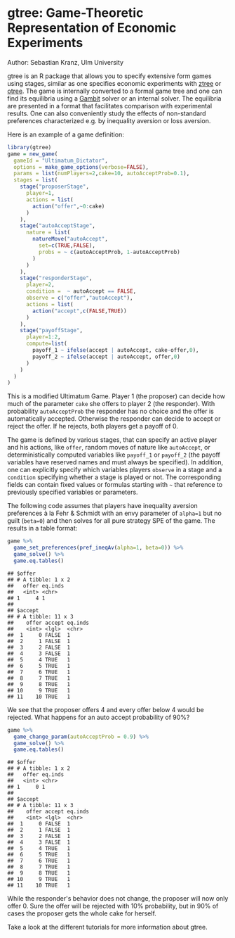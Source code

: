 # gtree: Game-Theoretic Representation of Economic Experiments

Author: Sebastian Kranz, Ulm University

gtree is an R package that allows you to specify extensive form games using stages, similar as one specifies economic experiments with [ztree](https://www.ztree.uzh.ch/en.html) or [otree](https://otree.readthedocs.io/en/latest/). The game is internally converted to a formal game tree and one can find its equilibria using a [Gambit](http://www.gambit-project.org/) solver or an internal solver. The equilibria are presented in a format that facilitates comparison with experimental results. One can also conveniently study the effects of non-standard preferences characterized e.g. by inequality aversion or loss aversion.

Here is an example of a game definition:

```r
library(gtree)
game = new_game(
  gameId = "Ultimatum_Dictator",
  options = make_game_options(verbose=FALSE),
  params = list(numPlayers=2,cake=10, autoAcceptProb=0.1),
  stages = list(
    stage("proposerStage",
      player=1,
      actions = list(
        action("offer",~0:cake)
      )
    ),
    stage("autoAcceptStage",
      nature = list(
        natureMove("autoAccept", 
          set=c(TRUE,FALSE),
          probs = ~ c(autoAcceptProb, 1-autoAcceptProb)
        )
      )  
    ),
    stage("responderStage",
      player=2,
      condition =  ~ autoAccept == FALSE,
      observe = c("offer","autoAccept"),
      actions = list(
        action("accept",c(FALSE,TRUE))
      )
    ),
    stage("payoffStage",
      player=1:2,
      compute=list(
        payoff_1 ~ ifelse(accept | autoAccept, cake-offer,0),
        payoff_2 ~ ifelse(accept | autoAccept, offer,0)
      )
    )
  )
)
```
This is a modified Ultimatum Game. Player 1 (the proposer) can decide how much of the parameter `cake` she offers to player 2 (the responder). With probability `autoAcceptProb` the responder has no choice and the offer is automatically accepted. Otherwise the responder can decide to accept or reject the offer. If he rejects, both players get a payoff of 0.

The game is defined by various stages, that can specify an active player and his actions, like `offer`, random moves of nature like `autoAccept`, or deterministically computed variables like `payoff_1` or `payoff_2` (the payoff variables have reserved names and must always be specified). In addition, one can explicitly specify which variables players `observe` in a stage and a `condition` specifying whether a stage is played or not. The corresponding fields can contain fixed values or formulas starting with `~` that reference to previously specified variables or parameters.

The following code assumes that players have inequality aversion preferences à la Fehr & Schmidt with an envy parameter of `alpha=1` but no guilt (`beta=0`) and then solves for all pure strategy SPE of the game. The results in a table format:


```r
game %>%
  game_set_preferences(pref_ineqAv(alpha=1, beta=0)) %>%
  game_solve() %>%
  game.eq.tables()
```

```
## $offer
## # A tibble: 1 x 2
##   offer eq.inds
##   <int> <chr>  
## 1     4 1      
## 
## $accept
## # A tibble: 11 x 3
##    offer accept eq.inds
##    <int> <lgl>  <chr>  
##  1     0 FALSE  1      
##  2     1 FALSE  1      
##  3     2 FALSE  1      
##  4     3 FALSE  1      
##  5     4 TRUE   1      
##  6     5 TRUE   1      
##  7     6 TRUE   1      
##  8     7 TRUE   1      
##  9     8 TRUE   1      
## 10     9 TRUE   1      
## 11    10 TRUE   1
```

We see that the proposer offers 4 and every offer below 4 would be rejected. What happens for an auto accept probability of 90%?


```r
game %>%
  game_change_param(autoAcceptProb = 0.9) %>%
  game_solve() %>%
  game.eq.tables()
```

```
## $offer
## # A tibble: 1 x 2
##   offer eq.inds
##   <int> <chr>  
## 1     0 1      
## 
## $accept
## # A tibble: 11 x 3
##    offer accept eq.inds
##    <int> <lgl>  <chr>  
##  1     0 FALSE  1      
##  2     1 FALSE  1      
##  3     2 FALSE  1      
##  4     3 FALSE  1      
##  5     4 TRUE   1      
##  6     5 TRUE   1      
##  7     6 TRUE   1      
##  8     7 TRUE   1      
##  9     8 TRUE   1      
## 10     9 TRUE   1      
## 11    10 TRUE   1
```

While the responder's behavior does not change, the proposer will now only offer 0. Sure the offer will be rejected with 10% probability, but in 90% of cases the proposer gets the whole cake for herself.

Take a look at the different tutorials for more information about gtree.
